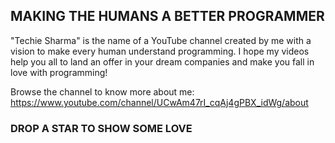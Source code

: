 ## MAKING THE HUMANS A BETTER PROGRAMMER

"Techie Sharma" is the name of a YouTube channel created by me with a vision to make every human understand programming. I hope my videos help you all to land an offer in your dream companies and make you fall in love with programming!

Browse the channel to know more about me: https://www.youtube.com/channel/UCwAm47rI_cqAj4gPBX_idWg/about

### DROP A STAR TO SHOW SOME LOVE
